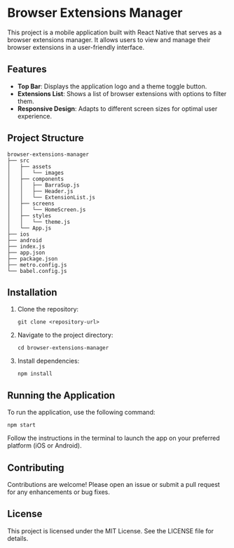 # Browser Extensions Manager

This project is a mobile application built with React Native that serves as a browser extensions manager. It allows users to view and manage their browser extensions in a user-friendly interface.

## Features

- **Top Bar**: Displays the application logo and a theme toggle button.
- **Extensions List**: Shows a list of browser extensions with options to filter them.
- **Responsive Design**: Adapts to different screen sizes for optimal user experience.

## Project Structure

```
browser-extensions-manager
├── src
│   ├── assets
│   │   └── images
│   ├── components
│   │   ├── BarraSup.js
│   │   ├── Header.js
│   │   └── ExtensionList.js
│   ├── screens
│   │   └── HomeScreen.js
│   ├── styles
│   │   └── theme.js
│   └── App.js
├── ios
├── android
├── index.js
├── app.json
├── package.json
├── metro.config.js
└── babel.config.js
```

## Installation

1. Clone the repository:
   ```
   git clone <repository-url>
   ```
2. Navigate to the project directory:
   ```
   cd browser-extensions-manager
   ```
3. Install dependencies:
   ```
   npm install
   ```

## Running the Application

To run the application, use the following command:

```
npm start
```

Follow the instructions in the terminal to launch the app on your preferred platform (iOS or Android).

## Contributing

Contributions are welcome! Please open an issue or submit a pull request for any enhancements or bug fixes.

## License

This project is licensed under the MIT License. See the LICENSE file for details.